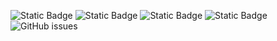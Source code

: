 ![Static Badge](https://img.shields.io/badge/blacklists-60-000000) ![Static Badge](https://img.shields.io/badge/blacklisted-2930095-cc0000) ![Static Badge](https://img.shields.io/badge/whitelisted-2242-00CC00) ![Static Badge](https://img.shields.io/badge/streaming_blacklist-28106-000000) ![GitHub issues](https://img.shields.io/github/issues/fabriziosalmi/blacklists)

